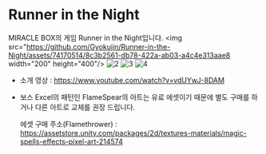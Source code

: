 # Runner in the Night

MIRACLE BOX의 게임 Runner in the Night입니다.
<img src="https://github.com/Gyokujin/Runner-in-the-Night/assets/74170514/8c3b2561-db78-422a-ab03-a4c4e313aae8 width="200" height="400"/> 
![2](https://github.com/Gyokujin/Runner-in-the-Night/assets/74170514/880a4e85-e400-42ed-bf71-6597d3edea4c)
![3](https://github.com/Gyokujin/Runner-in-the-Night/assets/74170514/c4fe09e3-283b-4143-97fb-90bb6f022cdb)
![4](https://github.com/Gyokujin/Runner-in-the-Night/assets/74170514/9b74dfd7-53cb-413e-8b21-9a09f3b3b0f1)

- 소개 영상 : https://www.youtube.com/watch?v=vdUYwJ-8DAM


- 보스 Excel의 패턴인 FlameSpear의 아트는 유료 에셋이기 때문에 별도 구매를 하거나 다른 아트로 교체를 권장 드립니다.

  에셋 구매 주소(Flamethrower) : https://assetstore.unity.com/packages/2d/textures-materials/magic-spells-effects-pixel-art-214574

